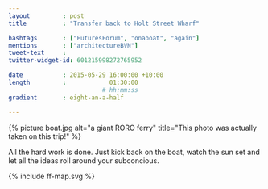 ```yaml
---
layout         : post
title          : "Transfer back to Holt Street Wharf"

hashtags       : ["FuturesForum", "onaboat", "again"]
mentions       : ["architectureBVN"]
tweet-text     :
twitter-widget-id: 601215998272765952

date           : 2015-05-29 16:00:00 +10:00
length         :            01:30:00
                          # hh:mm:ss
gradient       : eight-an-a-half

---
```


{% picture boat.jpg alt="a giant RORO ferry" title="This photo was actually taken on this trip!" %}

All the hard work is done. Just kick back on the boat, watch the sun set and let all the ideas roll around your subconcious.

<div class="the-map">{% include ff-map.svg %}</div>
